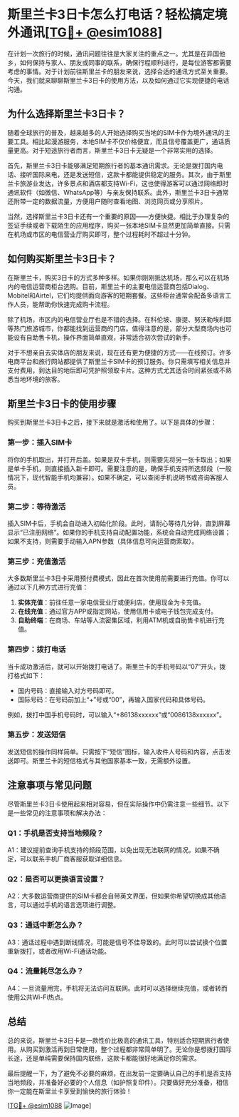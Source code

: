 # 斯里兰卡3日卡怎么打电话？轻松搞定境外通讯[[TG💪+ @esim1088](https://t.me/s/esim1088)]

在计划一次旅行的时候，通讯问题往往是大家关注的重点之一。尤其是在异国他乡，如何保持与家人、朋友或同事的联系，确保行程顺利进行，是每位游客都需要考虑的事情。对于计划前往斯里兰卡的朋友来说，选择合适的通讯方式至关重要。今天，我们就来聊聊斯里兰卡3日卡的使用方法，以及如何通过它实现便捷的电话沟通。

## 为什么选择斯里兰卡3日卡？

随着全球旅行的普及，越来越多的人开始选择购买当地的SIM卡作为境外通讯的主要工具。相比起漫游服务，本地SIM卡不仅价格便宜，而且信号覆盖更广，通话质量更高。对于短途旅行者而言，斯里兰卡3日卡无疑是一个非常实用的选择。

首先，斯里兰卡3日卡能够满足短期旅行者的基本通讯需求。无论是拨打国内电话、接听国际来电，还是发送短信，这款卡都能提供稳定的服务。其次，由于斯里兰卡旅游业发达，许多景点和酒店都支持Wi-Fi，这也使得游客可以通过网络即时通讯软件（如微信、WhatsApp等）与亲友保持联系。此外，斯里兰卡3日卡通常还附带一定的数据流量，方便用户随时查看地图、浏览网页或分享照片。

当然，选择斯里兰卡3日卡还有一个重要的原因——方便快捷。相比于办理复杂的签证手续或者下载陌生的应用程序，购买一张本地SIM卡显然更加简单直接。只需在机场或市区的电信营业厅购买即可，整个过程耗时不超过十分钟。

## 如何购买斯里兰卡3日卡？

在斯里兰卡，购买3日卡的方式多种多样。如果你刚刚抵达机场，那么可以在机场内的电信运营商柜台选购。目前，斯里兰卡的主要电信运营商包括Dialog、Mobitel和Airtel，它们均提供面向游客的短期套餐。这些柜台通常会配备多语言工作人员，能帮助你快速完成购卡流程。

除了机场，市区内的电信营业厅也是不错的选择。在科伦坡、康提、努沃勒埃利耶等热门旅游城市，你都能找到运营商的门店。值得注意的是，部分大型商场内也可能设有自助售卡机，操作界面简单直观，非常适合初次尝试的新手。

对于不想亲自去实体店的朋友来说，现在还有更为便捷的方式——在线预订。许多电商平台和旅行网站都提供了斯里兰卡SIM卡的预订服务。你只需填写相关信息并支付费用，到达目的地后即可凭护照领取卡片。这种方式尤其适合时间紧张或不熟悉当地环境的旅客。

## 斯里兰卡3日卡的使用步骤

购买到斯里兰卡3日卡之后，接下来就是激活和使用了。以下是具体的步骤：

### 第一步：插入SIM卡

将你的手机取出，并打开后盖。如果是双卡手机，则需要先将另一张卡取出；如果是单卡手机，则直接插入新卡即可。需要注意的是，确保手机支持所选频段（一般情况下，现代智能手机均兼容）。如果不确定，可以查阅手机说明书或咨询客服人员。

### 第二步：等待激活

插入SIM卡后，手机会自动进入初始化阶段。此时，请耐心等待几分钟，直到屏幕显示“已注册网络”。如果你的手机支持自动配置功能，系统会自动完成网络设置；如果不支持，则需要手动输入APN参数（具体信息可向运营商索取）。

### 第三步：充值激活

大多数斯里兰卡3日卡采用预付费模式，因此在首次使用前需要进行充值。你可以通过以下几种方式进行充值：

1. **实体充值**：前往任意一家电信营业厅或便利店，使用现金为卡充值。
2. **在线充值**：通过官方APP或指定网站，使用信用卡或电子钱包完成支付。
3. **自助终端**：在商场、车站等人流密集区域，利用ATM机或自助售卡机进行充值。

### 第四步：拨打电话

当卡成功激活后，就可以开始拨打电话了。斯里兰卡的手机号码以“07”开头，拨打格式如下：

- 国内号码：直接输入对方号码即可。
- 国际号码：在号码前加上“+”号或“00”，再输入国家代码和具体号码。

例如，拨打中国手机号码时，可以输入“+86138xxxxxx”或“0086138xxxxxx”。

### 第五步：发送短信

发送短信的操作同样简单。只需按下“短信”图标，输入收件人号码和内容，点击发送即可。斯里兰卡的短信格式与其他国家基本一致，无需额外设置。

## 注意事项与常见问题

尽管斯里兰卡3日卡使用起来相对容易，但在实际操作中仍需注意一些细节。以下是一些常见的注意事项和解决办法：

### Q1：手机是否支持当地频段？
A1：建议提前查询手机支持的频段范围，以免出现无法联网的情况。如果不确定，可以联系手机厂商客服获取详细信息。

### Q2：是否可以更换语言设置？
A2：大多数运营商提供的SIM卡都会自带英文界面，但如果你希望切换成其他语言，可以通过手机的语言选项进行调整。

### Q3：通话中断怎么办？
A3：通话过程中遇到断线情况，可能是信号不佳导致的。此时可以尝试换个位置重新拨打，或者改用Wi-Fi通话功能。

### Q4：流量耗尽怎么办？
A4：一旦流量用完，手机将无法访问互联网。此时可以选择继续充值，或者转而使用公共Wi-Fi热点。

## 总结

总的来说，斯里兰卡3日卡是一款性价比极高的通讯工具，特别适合短期旅行者使用。从购买到激活再到日常使用，整个过程都非常简单明了。无论你是想拨打国际长途，还是单纯需要保持国内联络，这款卡都能很好地满足你的需求。

最后提醒一下，为了避免不必要的麻烦，在出发前一定要确认自己的手机是否支持当地频段，并准备好必要的个人信息（如护照复印件）。只要做好充分准备，相信你一定能在斯里兰卡享受到愉快的旅行体验！

[[TG💪+ @esim1088](https://t.me/s/esim1088) ![Image](https://i.postimg.cc/4NQfJmqS/Snipaste-2025-05-13-00-14-12.png)]